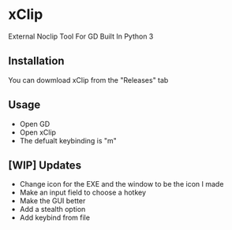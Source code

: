 # xClip
External Noclip Tool For GD Built In Python 3

## Installation
You can dowmload xClip from the "Releases" tab

## Usage
- Open GD
- Open xClip
- The defualt keybinding is "m"

## [WIP] Updates
- Change icon for the EXE and the window to be the icon I made
- Make an input field to choose a hotkey
- Make the GUI better
- Add a stealth option
- Add keybind from file
